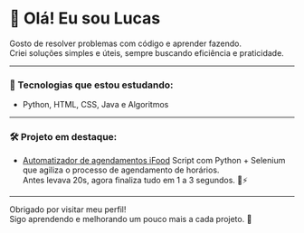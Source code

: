 # 👋 Olá! Eu sou Lucas

Gosto de resolver problemas com código e aprender fazendo.  
Criei soluções simples e úteis, sempre buscando eficiência e praticidade.

---

### 🚀 Tecnologias que estou estudando:
- Python, HTML, CSS, Java e Algoritmos

---

### 🛠 Projeto em destaque:
- [Automatizador de agendamentos iFood](https://github.com/LucasXavG/ifood-agendador)
  Script com Python + Selenium que agiliza o processo de agendamento de horários.  
  Antes levava 20s, agora finaliza tudo em 1 a 3 segundos. 🧠⚡

---

Obrigado por visitar meu perfil!  
Sigo aprendendo e melhorando um pouco mais a cada projeto. 🌱

